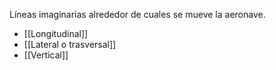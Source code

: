 Líneas imaginarias alrededor de cuales se mueve la aeronave.

- [[Longitudinal]]
- [[Lateral o trasversal]]
- [[Vertical]]
